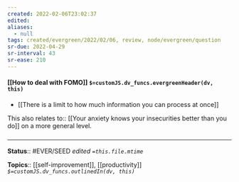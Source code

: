 ```yaml
---
created: 2022-02-06T23:02:37 
edited: 
aliases:
  - null
tags: created/evergreen/2022/02/06, review, node/evergreen/question
sr-due: 2022-04-29
sr-interval: 43
sr-ease: 210
---
```


#### [[How to deal with FOMO]] `$=customJS.dv_funcs.evergreenHeader(dv, this)`

- [[There is a limit to how much information you can process at once]]

This also 
relates to:: [[Your anxiety knows your insecurities better than you do]]
on a more general level. 

### <hr class="footnote"/>

**Status**:: #EVER/SEED 
*edited `=this.file.mtime`*

**Topics**:: [[self-improvement]], [[productivity]]
*`$=customJS.dv_funcs.outlinedIn(dv, this)`*
